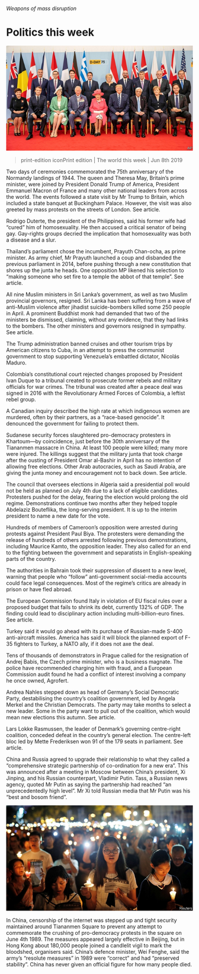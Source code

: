 ###### Weapons of mass disruption

# Politics this week 

![image](images/20190608_wwp001.jpg) 

> print-edition iconPrint edition | The world this week | Jun 8th 2019 

Two days of ceremonies commemorated the 75th anniversary of the Normandy landings of 1944. The queen and Theresa May, Britain’s prime minister, were joined by President Donald Trump of America, President Emmanuel Macron of France and many other national leaders from across the world. The events followed a state visit by Mr Trump to Britain, which included a state banquet at Buckingham Palace. However, the visit was also greeted by mass protests on the streets of London. See article. 

Rodrigo Duterte, the president of the Philippines, said his former wife had “cured” him of homosexuality. He then accused a critical senator of being gay. Gay-rights groups decried the implication that homosexuality was both a disease and a slur. 

Thailand’s parliament chose the incumbent, Prayuth Chan-ocha, as prime minister. As army chief, Mr Prayuth launched a coup and disbanded the previous parliament in 2014, before pushing through a new constitution that shores up the junta he heads. One opposition MP likened his selection to “making someone who set fire to a temple the abbot of that temple”. See article. 

All nine Muslim ministers in Sri Lanka’s government, as well as two Muslim provincial governors, resigned. Sri Lanka has been suffering from a wave of anti-Muslim violence after jihadist suicide-bombers killed some 250 people in April. A prominent Buddhist monk had demanded that two of the ministers be dismissed, claiming, without any evidence, that they had links to the bombers. The other ministers and governors resigned in sympathy. See article. 

The Trump administration banned cruises and other tourism trips by American citizens to Cuba, in an attempt to press the communist government to stop supporting Venezuela’s embattled dictator, Nicolás Maduro. 

Colombia’s constitutional court rejected changes proposed by President Ivan Duque to a tribunal created to prosecute former rebels and military officials for war crimes. The tribunal was created after a peace deal was signed in 2016 with the Revolutionary Armed Forces of Colombia, a leftist rebel group. 

A Canadian inquiry described the high rate at which indigenous women are murdered, often by their partners, as a “race-based genocide”. It denounced the government for failing to protect them. 

Sudanese security forces slaughtered pro-democracy protesters in Khartoum—by coincidence, just before the 30th anniversary of the Tiananmen massacre in China. At least 100 people were killed; many more were injured. The killings suggest that the military junta that took charge after the ousting of President Omar al-Bashir in April has no intention of allowing free elections. Other Arab autocracies, such as Saudi Arabia, are giving the junta money and encouragement not to back down. See article. 

The council that oversees elections in Algeria said a presidential poll would not be held as planned on July 4th due to a lack of eligible candidates. Protesters pushed for the delay, fearing the election would prolong the old regime. Demonstrations continue two months after they helped topple Abdelaziz Bouteflika, the long-serving president. It is up to the interim president to name a new date for the vote. 

Hundreds of members of Cameroon’s opposition were arrested during protests against President Paul Biya. The protesters were demanding the release of hundreds of others arrested following previous demonstrations, including Maurice Kamto, the opposition leader. They also called for an end to the fighting between the government and separatists in English-speaking parts of the country. 

The authorities in Bahrain took their suppression of dissent to a new level, warning that people who “follow” anti-government social-media accounts could face legal consequences. Most of the regime’s critics are already in prison or have fled abroad. 

The European Commission found Italy in violation of EU fiscal rules over a proposed budget that fails to shrink its debt, currently 132% of GDP. The finding could lead to disciplinary action including multi-billion-euro fines. See article. 

Turkey said it would go ahead with its purchase of Russian-made S-400 anti-aircraft missiles. America has said it will block the planned export of F-35 fighters to Turkey, a NATO ally, if it does not axe the deal. 

Tens of thousands of demonstrators in Prague called for the resignation of Andrej Babis, the Czech prime minister, who is a business magnate. The police have recommended charging him with fraud, and a European Commission audit found he had a conflict of interest involving a company he once owned, Agrofert. 

Andrea Nahles stepped down as head of Germany’s Social Democratic Party, destabilising the country’s coalition government, led by Angela Merkel and the Christian Democrats. The party may take months to select a new leader. Some in the party want to pull out of the coalition, which would mean new elections this autumn. See article. 

Lars Lokke Rasmussen, the leader of Denmark’s governing centre-right coalition, conceded defeat in the country’s general election. The centre-left bloc led by Mette Frederiksen won 91 of the 179 seats in parliament. See article. 

China and Russia agreed to upgrade their relationship to what they called a “comprehensive strategic partnership of co-ordination for a new era”. This was announced after a meeting in Moscow between China’s president, Xi Jinping, and his Russian counterpart, Vladimir Putin. Tass, a Russian news agency, quoted Mr Putin as saying the partnership had reached “an unprecedentedly high level”. Mr Xi told Russian media that Mr Putin was his “best and bosom friend”. 

![image](images/20190608_wwp002.jpg) 

In China, censorship of the internet was stepped up and tight security maintained around Tiananmen Square to prevent any attempt to commemorate the crushing of pro-democracy protests in the square on June 4th 1989. The measures appeared largely effective in Beijing, but in Hong Kong about 180,000 people joined a candlelit vigil to mark the bloodshed, organisers said. China’s defence minister, Wei Fenghe, said the army’s “resolute measures” in 1989 were “correct” and had “preserved stability”. China has never given an official figure for how many people died. 

